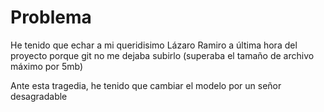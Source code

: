 # Problema

He tenido que echar a mi queridisimo Lázaro Ramiro a última hora del proyecto porque git no me dejaba subirlo (superaba el tamaño de archivo máximo por 5mb)

Ante esta tragedia, he tenido que cambiar el modelo por un señor desagradable